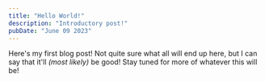 ```yaml
---
title: "Hello World!"
description: "Introductory post!"
pubDate: "June 09 2023"
---
```


Here's my first blog post!
Not quite sure what all will end up here, but I can say that it'll *(most likely)* be good!
Stay tuned for more of whatever this will be!